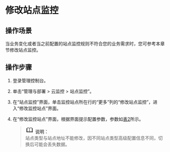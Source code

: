 # 修改站点监控<a name="ZH-CN_TOPIC_0090332137"></a>

## 操作场景<a name="section4294748124510"></a>

当业务变化或者当之前配置的站点监控规则不符合您的业务需求时，您可参考本章节修改站点监控。

## 操作步骤<a name="section115354303459"></a>

1.  登录管理控制台。
2.  单击“管理与部署 \> 云监控 \> 站点监控”。
3.  在“站点监控”界面，单击监控站点所在行的“更多”列的“修改站点监控”，进入“修改监控站点”界面。
4.  在“修改监控站点”界面，根据界面提示配置参数，参数如[表2](创建告警规则（站点监控）.md#table136271727428)所示。

    >![](public_sys-resources/icon-note.gif) **说明：**   
    >站点类型与站点地址不能修改，因不同站点类型高级配置信息不同，切换后可能会丢失数据。  


